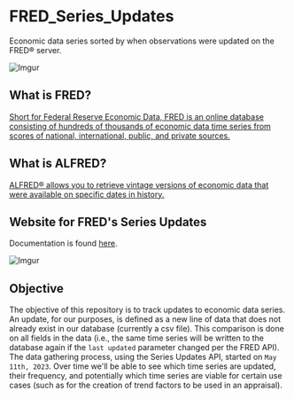 # FRED_Series_Updates
Economic data series sorted by when observations were updated on the FRED® server.

![Imgur](https://imgur.com/KTMm4AW.jpg)

## What is FRED?
[Short for Federal Reserve Economic Data, FRED is an online database consisting of hundreds of thousands of economic data time series from scores of national, international, public, and private sources.](https://fredhelp.stlouisfed.org/fred/about/about-fred/what-is-fred/)

## What is ALFRED?
[ALFRED® allows you to retrieve vintage versions of economic data that were available on specific dates in history.](https://alfred.stlouisfed.org/)

## Website for FRED's Series Updates
Documentation is found [here](https://fred.stlouisfed.org/docs/api/fred/series_updates.html).

![Imgur](https://imgur.com/v17JCvw.jpg)

## Objective
The objective of this repository is to track updates to economic data series. An update, for our purposes, is defined as a new line of data that does not already exist in our database (currently a csv file). This comparison is done on all fields in the data (i.e., the same time series will be written to the database again if the `last updated` parameter changed per the FRED API). The data gathering process, using the Series Updates API, started on `May 11th, 2023`. Over time we'll be able to see which time series are updated, their frequency, and potentially which time series are viable for certain use cases (such as for the creation of trend factors to be used in an appraisal).
